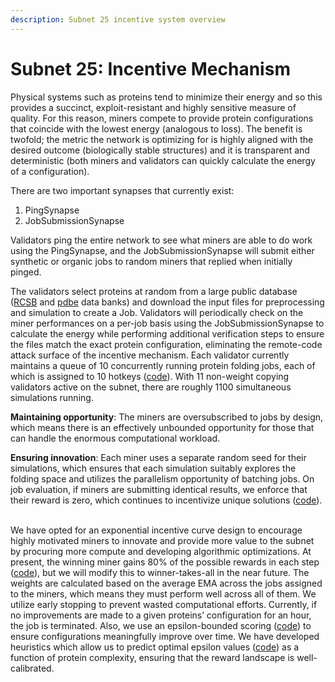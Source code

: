 ```yaml
---
description: Subnet 25 incentive system overview
---
```


# Subnet 25: Incentive Mechanism

Physical systems such as proteins tend to minimize their energy and so this provides a succinct, exploit-resistant and highly sensitive measure of quality. For this reason, miners compete to provide protein configurations that coincide with the lowest energy (analogous to loss). The benefit is twofold; the metric the network is optimizing for is highly aligned with the desired outcome (biologically stable structures) and it is transparent and deterministic (both miners and validators can quickly calculate the energy of a configuration).&#x20;

There are two important synapses that currently exist:&#x20;

1. PingSynapse
2. JobSubmissionSynapse

Validators ping the entire network to see what miners are able to do work using the PingSynapse, and the JobSubmissionSynapse will submit either synthetic or organic jobs to random miners that replied when initially pinged.&#x20;

The validators select proteins at random from a large public database ([RCSB](https://www.rcsb.org) and [pdbe](https://www.ebi.ac.uk/pdbe/) data banks) and download the input files for preprocessing and simulation to create a Job. Validators will periodically check on the miner performances on a per-job basis using the JobSubmissionSynapse to calculate the energy while performing additional verification steps to ensure the files match the exact protein configuration, eliminating the remote-code attack surface of the incentive mechanism. Each validator currently maintains a queue of 10 concurrently running protein folding jobs, each of which is assigned to 10 hotkeys ([code](https://github.com/macrocosm-os/folding/blob/1edf6acce7fe9e8d64688494aac3944639ee63cb/folding/utils/config.py#L320)). With 11 non-weight copying validators active on the subnet, there are roughly 1100 simultaneous simulations running.

**Maintaining opportunity**: The miners are oversubscribed to jobs by design, which means there is an effectively unbounded opportunity for those that can handle the enormous computational workload.

**Ensuring innovation**: Each miner uses a separate random seed for their simulations, which ensures that each simulation suitably explores the folding space and utilizes the parallelism opportunity of batching jobs. On job evaluation, if miners are submitting identical results, we enforce that their reward is zero, which continues to incentivize unique solutions ([code](https://github.com/macrocosm-os/folding/blob/3bdcc27da5816c144ee5ceccfcfa23ea769dd72a/folding/validators/reward.py#L12)).

\
We have opted for an exponential incentive curve design to encourage highly motivated miners to innovate and provide more value to the subnet by procuring more compute and developing algorithmic optimizations. At present, the winning miner gains 80% of the possible rewards in each step ([code](https://github.com/macrocosm-os/folding/blob/main/folding/rewards/reward_pipeline.py)), but we will modify this to winner-takes-all in the near future. The weights are calculated based on the average EMA across the jobs assigned to the miners, which means they must perform well across all of them. We utilize early stopping to prevent wasted computational efforts. Currently, if no improvements are made to a given proteins’ configuration for an hour, the job is terminated. Also, we use an epsilon-bounded scoring ([code](https://github.com/macrocosm-os/folding/blob/1edf6acce7fe9e8d64688494aac3944639ee63cb/folding/store.py#L181)) to ensure configurations meaningfully improve over time. We have developed heuristics which allow us to predict optimal epsilon values ([code](https://github.com/macrocosm-os/folding/pull/136)) as a function of protein complexity, ensuring that the reward landscape is well-calibrated.
